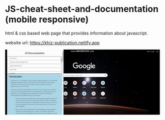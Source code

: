 # JS-cheat-sheet-and-documentation (mobile responsive)

html & css based web page that provides information about javascript.

website url: https://khiz-publication.netlify.app


![Website example](/js-pub.gif)
